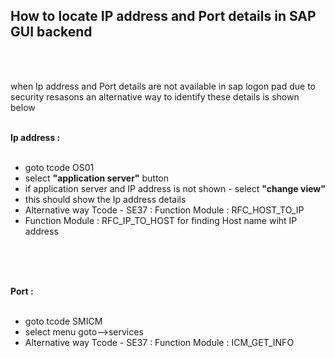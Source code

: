## How to locate IP address and Port details in SAP GUI backend

</br></br>

when Ip address and Port details are not available in sap logon pad due to security resasons an alternative way to identify these details is shown below 
</br></br>

**Ip address :**
</br></br>

 
- goto tcode OS01 
- select **"application server"** button
- if application server and IP address is not shown - select **"change view"** 
- this should show the Ip address details  
- Alternative way Tcode - SE37 : Function Module : RFC_HOST_TO_IP
- Function Module : RFC_IP_TO_HOST for finding Host name wiht IP address
  

</br></br>
</br>

**Port :**
</br></br>

 
- goto tcode SMICM 
- select menu goto-->services
- Alternative way Tcode - SE37 : Function Module : ICM_GET_INFO
